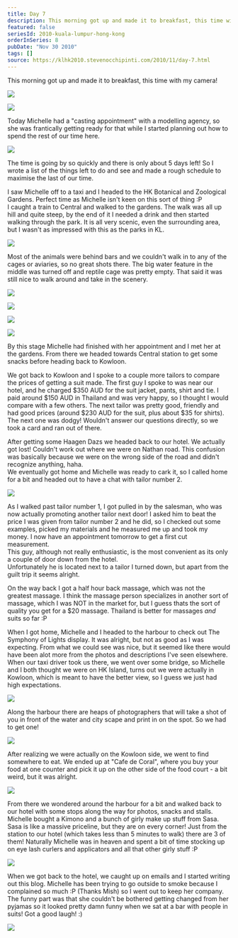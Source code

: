 ```yaml
---
title: Day 7
description: This morning got up and made it to breakfast, this time with my camera!     Today Michelle had a "casting appointment" with a modelling agen...
featured: false
seriesId: 2010-kuala-lumpur-hong-kong
orderInSeries: 8
pubDate: "Nov 30 2010"
tags: []
source: https://klhk2010.stevenocchipinti.com/2010/11/day-7.html
---
```


This morning got up and made it to breakfast, this time with my camera!

[![](https://2.bp.blogspot.com/_l2YQkMP1pOU/TPUydtlUk8I/AAAAAAAAAo0/3ARsGWy1y68/s320/P1010213.JPG)](https://2.bp.blogspot.com/_l2YQkMP1pOU/TPUydtlUk8I/AAAAAAAAAo0/3ARsGWy1y68/s1600/P1010213.JPG)

[![](https://2.bp.blogspot.com/_l2YQkMP1pOU/TPU2NjIjsSI/AAAAAAAAApM/5xD8QUTMMOs/s320/P1010204.JPG)](https://2.bp.blogspot.com/_l2YQkMP1pOU/TPU2NjIjsSI/AAAAAAAAApM/5xD8QUTMMOs/s1600/P1010204.JPG)

Today Michelle had a "casting appointment" with a modelling agency, so she was frantically getting ready for that while I started planning out how to spend the rest of our time here.

[![](https://4.bp.blogspot.com/_l2YQkMP1pOU/TPU37sdbs5I/AAAAAAAAApU/YMLb6NZzIgw/s320/P1010215.JPG)](https://4.bp.blogspot.com/_l2YQkMP1pOU/TPU37sdbs5I/AAAAAAAAApU/YMLb6NZzIgw/s1600/P1010215.JPG)

The time is going by so quickly and there is only about 5 days left! So I wrote a list of the things left to do and see and made a rough schedule to maximise the last of our time.

I saw Michelle off to a taxi and I headed to the HK Botanical and Zoological Gardens. Perfect time as Michelle isn't keen on this sort of thing :P  
I caught a train to Central and walked to the gardens. The walk was all up hill and quite steep, by the end of it I needed a drink and then started walking through the park. It is all very scenic, even the surrounding area, but I wasn't as impressed with this as the parks in KL.

[![](https://2.bp.blogspot.com/_l2YQkMP1pOU/TPUxo4VFnfI/AAAAAAAAAoo/ZiDKYj4AL_Y/s320/DSC_0811.JPG)](https://2.bp.blogspot.com/_l2YQkMP1pOU/TPUxo4VFnfI/AAAAAAAAAoo/ZiDKYj4AL_Y/s1600/DSC_0811.JPG)

Most of the animals were behind bars and we couldn't walk in to any of the cages or aviaries, so no great shots there. The big water feature in the middle was turned off and reptile cage was pretty empty. That said it was still nice to walk around and take in the scenery.

[![](https://1.bp.blogspot.com/_l2YQkMP1pOU/TPUxxoKlFiI/AAAAAAAAAos/Op5mV_sxCXQ/s320/DSC_0816.JPG)](https://1.bp.blogspot.com/_l2YQkMP1pOU/TPUxxoKlFiI/AAAAAAAAAos/Op5mV_sxCXQ/s1600/DSC_0816.JPG)

[![](https://2.bp.blogspot.com/_l2YQkMP1pOU/TPUx5nkm70I/AAAAAAAAAow/oXAzUllUuyg/s320/DSC_0819.JPG)](https://2.bp.blogspot.com/_l2YQkMP1pOU/TPUx5nkm70I/AAAAAAAAAow/oXAzUllUuyg/s1600/DSC_0819.JPG)

[![](https://4.bp.blogspot.com/_l2YQkMP1pOU/TPU1vdYLhMI/AAAAAAAAAo4/anvYKMmhsRo/s320/DSC_0828.JPG)](https://4.bp.blogspot.com/_l2YQkMP1pOU/TPU1vdYLhMI/AAAAAAAAAo4/anvYKMmhsRo/s1600/DSC_0828.JPG)

[![](https://2.bp.blogspot.com/_l2YQkMP1pOU/TPU11AdjeiI/AAAAAAAAAo8/Q1qoSdN0xT8/s320/DSC_0838.JPG)](https://2.bp.blogspot.com/_l2YQkMP1pOU/TPU11AdjeiI/AAAAAAAAAo8/Q1qoSdN0xT8/s1600/DSC_0838.JPG)

By this stage Michelle had finished with her appointment and I met her at the gardens. From there we headed towards Central station to get some snacks before heading back to Kowloon.

We got back to Kowloon and I spoke to a couple more tailors to compare the prices of getting a suit made. The first guy I spoke to was near our hotel, and he charged $350 AUD for the suit jacket, pants, shirt and tie. I paid around $150 AUD in Thailand and was very happy, so I thought I would compare with a few others. The next tailor was pretty good, friendly and had good prices (around $230 AUD for the suit, plus about $35 for shirts). The next one was dodgy! Wouldn't answer our questions directly, so we took a card and ran out of there.

After getting some Haagen Dazs we headed back to our hotel. We actually got lost! Couldn't work out where we were on Nathan road. This confusion was basically because we were on the wrong side of the road and didn't recognize anything, haha.  
We eventually got home and Michelle was ready to cark it, so I called home for a bit and headed out to have a chat with tailor number 2.

[![](https://2.bp.blogspot.com/_l2YQkMP1pOU/TPU3GQha0II/AAAAAAAAApQ/5-4hui7Uj8c/s320/DSC_0874.JPG)](https://2.bp.blogspot.com/_l2YQkMP1pOU/TPU3GQha0II/AAAAAAAAApQ/5-4hui7Uj8c/s1600/DSC_0874.JPG)

As I walked past tailor number 1, I got pulled in by the salesman, who was now actually promoting another tailor next door! I asked him to beat the price I was given from tailor number 2 and he did, so I checked out some examples, picked my materials and he measured me up and took my money. I now have an appointment tomorrow to get a first cut measurement.  
This guy, although not really enthusiastic, is the most convenient as its only a couple of door down from the hotel.  
Unfortunately he is located next to a tailor I turned down, but apart from the guilt trip it seems alright.

On the way back I got a half hour back massage, which was not the greatest massage. I think the massage person specializes in another sort of massage, which I was NOT in the market for, but I guess thats the sort of quality you get for a $20 massage. Thailand is better for massages _and_ suits so far :P

When I got home, Michelle and I headed to the harbour to check out The Symphony of Lights display. It was alright, but not as good as I was expecting. From what we could see was nice, but it seemed like there would have been alot more from the photos and descriptions I've seen elsewhere. When our taxi driver took us there, we went over some bridge, so Michelle and I both thought we were on HK Island, turns out we were actually in Kowloon, which is meant to have the better view, so I guess we just had high expectations.

[![](https://1.bp.blogspot.com/_l2YQkMP1pOU/TPU1-HO73BI/AAAAAAAAApA/q0fskk6Ydl0/s320/DSC_0879.JPG)](https://1.bp.blogspot.com/_l2YQkMP1pOU/TPU1-HO73BI/AAAAAAAAApA/q0fskk6Ydl0/s1600/DSC_0879.JPG)

Along the harbour there are heaps of photographers that will take a shot of you in front of the water and city scape and print in on the spot. So we had to get one!

[![](https://4.bp.blogspot.com/_l2YQkMP1pOU/TPU6lHZELsI/AAAAAAAAApY/Ew3tN9IyLHY/s320/P1010244.JPG)](https://4.bp.blogspot.com/_l2YQkMP1pOU/TPU6lHZELsI/AAAAAAAAApY/Ew3tN9IyLHY/s1600/P1010244.JPG)

After realizing we were actually on the Kowloon side, we went to find somewhere to eat. We ended up at "Cafe de Coral", where you buy your food at one counter and pick it up on the other side of the food court - a bit weird, but it was alright.

[![](https://1.bp.blogspot.com/_l2YQkMP1pOU/TPU2DbIAYlI/AAAAAAAAApE/GYs1lQSgGHk/s320/DSC_0903.JPG)](https://1.bp.blogspot.com/_l2YQkMP1pOU/TPU2DbIAYlI/AAAAAAAAApE/GYs1lQSgGHk/s1600/DSC_0903.JPG)

From there we wondered around the harbour for a bit and walked back to our hotel with some stops along the way for photos, snacks and stalls. Michelle bought a Kimono and a bunch of girly make up stuff from Sasa.  
Sasa is like a massive priceline, but they are on every corner! Just from the station to our hotel (which takes less than 5 minutes to walk) there are 3 of them! Naturally Michelle was in heaven and spent a bit of time stocking up on eye lash curlers and applicators and all that other girly stuff :P

[![](https://1.bp.blogspot.com/_l2YQkMP1pOU/TPU2IebFkYI/AAAAAAAAApI/2Ziak1-q-4k/s320/DSC_0920.JPG)](https://1.bp.blogspot.com/_l2YQkMP1pOU/TPU2IebFkYI/AAAAAAAAApI/2Ziak1-q-4k/s1600/DSC_0920.JPG)

When we got back to the hotel, we caught up on emails and I started writing out this blog. Michelle has been trying to go outside to smoke because I complained so much :P (Thanks Mish) so I went out to keep her company.  
The funny part was that she couldn't be bothered getting changed from her pyjamas so it looked pretty damn funny when we sat at a bar with people in suits! Got a good laugh! :)

[![](https://4.bp.blogspot.com/_l2YQkMP1pOU/TPU8DnN8_II/AAAAAAAAApc/X6l0lCwim3Q/s320/P1010236.JPG)](https://4.bp.blogspot.com/_l2YQkMP1pOU/TPU8DnN8_II/AAAAAAAAApc/X6l0lCwim3Q/s1600/P1010236.JPG)

